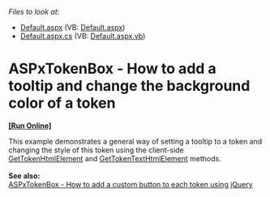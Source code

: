 <!-- default file list -->
*Files to look at*:

* [Default.aspx](./CS/Default.aspx) (VB: [Default.aspx](./VB/Default.aspx))
* [Default.aspx.cs](./CS/Default.aspx.cs) (VB: [Default.aspx.vb](./VB/Default.aspx.vb))
<!-- default file list end -->
# ASPxTokenBox - How to add a tooltip and change the background color of a token
<!-- run online -->
**[[Run Online]](https://codecentral.devexpress.com/t490726/)**
<!-- run online end -->


<p>This example demonstrates a general way of setting a tooltip to a token and changing the style of this token using the client-side <a href="https://documentation.devexpress.com/#AspNet/DevExpressWebScriptsASPxClientTokenBox_GetTokenHtmlElementtopic">GetTokenHtmlElement</a> and <a href="https://documentation.devexpress.com/AspNet/DevExpressWebScriptsASPxClientTokenBox_GetTokenTextHtmlElementtopic.aspx">GetTokenTextHtmlElement</a> methods.<br><br><strong>See also:</strong><br><a href="https://www.devexpress.com/Support/Center/p/T496885">ASPxTokenBox - How to add a custom button to each token using jQuery</a></p>

<br/>


